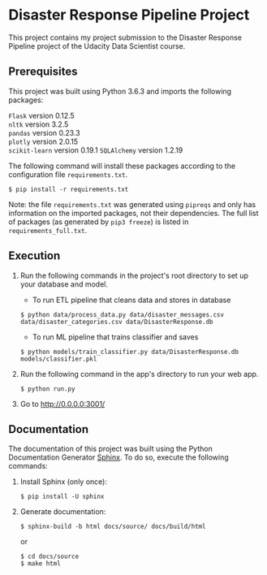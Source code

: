 # Disaster Response Pipeline Project
This project contains my project submission to the Disaster Response Pipeline project of the Udacity Data Scientist course.

## Prerequisites
This project was built using Python 3.6.3 and imports the following packages:

`Flask` version 0.12.5  
`nltk` version 3.2.5  
`pandas` version 0.23.3  
`plotly` version 2.0.15  
`scikit-learn` version 0.19.1 
`SQLAlchemy` version 1.2.19  

The following command will install these packages according to the configuration file `requirements.txt`.

```
$ pip install -r requirements.txt
```

Note: the file `requirements.txt` was generated using `pipreqs` and only has information on the imported packages, not their dependencies. The full list of packages (as generated by `pip3 freeze`) is listed in `requirements_full.txt`.

## Execution

1. Run the following commands in the project's root directory to set up your database and model.

    - To run ETL pipeline that cleans data and stores in database
   ```
   $ python data/process_data.py data/disaster_messages.csv data/disaster_categories.csv data/DisasterResponse.db
   ```
    - To run ML pipeline that trains classifier and saves
   ```
   $ python models/train_classifier.py data/DisasterResponse.db models/classifier.pkl
   ```

1. Run the following command in the app's directory to run your web app.
   ```
   $ python run.py
   ```

1. Go to http://0.0.0.0:3001/

## Documentation

The documentation of this project was built using the Python Documentation Generator [Sphinx](https://www.sphinx-doc.org/). To do so, execute the following commands:

1. Install Sphinx (only once):
   ```
   $ pip install -U sphinx
   ```

1. Generate documentation:
   ```
   $ sphinx-build -b html docs/source/ docs/build/html
   ```
   or
   ```
   $ cd docs/source
   $ make html
   ```
